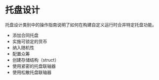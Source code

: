 # 托盘设计

托盘设计类别中的操作指南说明了如何在构建自定义运行时合并特定托盘功能。

- 添加合同托盘
- 实施可锁定的货币
- 纳入随机性
- 配置众筹
- 创建存储结构（struct）
- 使用紧密的托盘联轴器
- 使用松散托盘联轴器